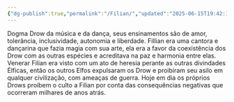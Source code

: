```yaml
---
{"dg-publish":true,"permalink":"/Filian/","updated":"2025-06-15T19:42:13.475-03:00"}
---
```


Dogma Drow da música e da dança, seus ensinamentos são de amor, tolerância, inclusividade, autonomia e liberdade. Fillian era uma cantora e dançarina que fazia magia com sua arte, ela era a favor da coexistência dos Drow com as outras espécies e acreditava na paz e harmonia entre elas. Venerar Filian era visto com um ato de heresia perante as outras divindades Élficas, então os outros Elfos expulsaram os Drow e proibiram seu asilo em qualquer civilização, com ameaças de guerra. Hoje em dia os próprios Drows proíbem o culto a Filian por conta das consequências negativas que ocorreram milhares de anos atrás.